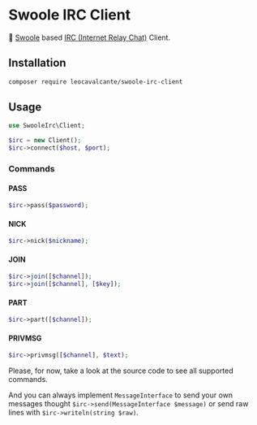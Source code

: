 # Swoole IRC Client

💬 [Swoole](https://www.swoole.co.uk/) based [IRC (Internet Relay Chat)](https://tools.ietf.org/html/rfc1459) Client.

## Installation
```bash
composer require leocavalcante/swoole-irc-client
```

## Usage
```php
use SwooleIrc\Client;

$irc = new Client();
$irc->connect($host, $port);
```

### Commands

#### PASS
```php
$irc->pass($password);
```

#### NICK
```php
$irc->nick($nickname);
```

#### JOIN
```php
$irc->join([$channel]);
$irc->join([$channel], [$key]);
```

#### PART
```php
$irc->part([$channel]);
```

#### PRIVMSG
```php
$irc->privmsg([$channel], $text);
```

Please, for now, take a look at the source code to see all supported commands.

And you can always implement `MessageInterface` to send your own messages thought `$irc->send(MessageInterface $message)`
or send raw lines with `$irc->writeln(string $raw)`.